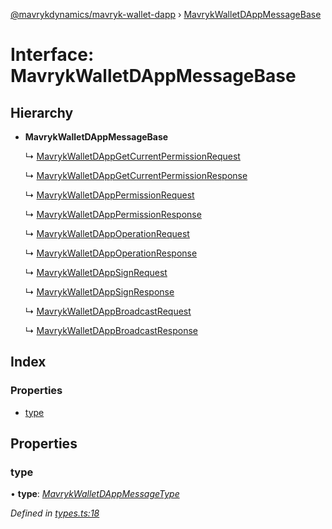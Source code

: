 [@mavrykdynamics/mavryk-wallet-dapp](../README.md) › [MavrykWalletDAppMessageBase](mavrykwalletdappmessagebase.md)

# Interface: MavrykWalletDAppMessageBase

## Hierarchy

* **MavrykWalletDAppMessageBase**

  ↳ [MavrykWalletDAppGetCurrentPermissionRequest](mavrykwalletdappgetcurrentpermissionrequest.md)

  ↳ [MavrykWalletDAppGetCurrentPermissionResponse](mavrykwalletdappgetcurrentpermissionresponse.md)

  ↳ [MavrykWalletDAppPermissionRequest](mavrykwalletdapppermissionrequest.md)

  ↳ [MavrykWalletDAppPermissionResponse](mavrykwalletdapppermissionresponse.md)

  ↳ [MavrykWalletDAppOperationRequest](mavrykwalletdappoperationrequest.md)

  ↳ [MavrykWalletDAppOperationResponse](mavrykwalletdappoperationresponse.md)

  ↳ [MavrykWalletDAppSignRequest](mavrykwalletdappsignrequest.md)

  ↳ [MavrykWalletDAppSignResponse](mavrykwalletdappsignresponse.md)

  ↳ [MavrykWalletDAppBroadcastRequest](mavrykwalletdappbroadcastrequest.md)

  ↳ [MavrykWalletDAppBroadcastResponse](mavrykwalletdappbroadcastresponse.md)

## Index

### Properties

* [type](mavrykwalletdappmessagebase.md#type)

## Properties

###  type

• **type**: *[MavrykWalletDAppMessageType](../enums/mavrykwalletdappmessagetype.md)*

*Defined in [types.ts:18](https://github.com/mavryk-network/mavryk-wallet-dapp/blob/0871fa5/src/types.ts#L18)*
